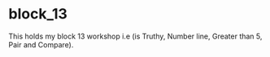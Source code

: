 # block_13
This holds my block 13 workshop i.e (is Truthy, Number line, Greater than 5, Pair and Compare).
